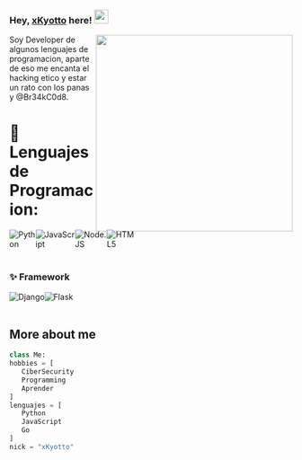 ### Hey, [xKyotto](https://github.com/xKyotto) here! <img src="https://media.giphy.com/media/hvRJCLFzcasrR4ia7z/giphy.gif" width="25px">

<img src="https://i.pinimg.com/originals/7a/49/f8/7a49f815262d7cbd313c80936d0a02ba.gif" width="350px" align="right">

Soy Developer de algunos lenguajes de programacion, aparte de eso me encanta el hacking etico y estar un rato con los panas y @Br34kC0d8.

# 🔧 Lenguajes de Programacion:
<div style="display: flex;">
<img alt="Python" src="https://img.shields.io/badge/python%20-%2314354C.svg?&style=for-the-badge&logo=python&logoColor=white"/>
<img alt="JavaScript" src="https://img.shields.io/badge/javascript%20-%23323330.svg?&style=for-the-badge&logo=javascript&logoColor=%23F7DF1E"/>
<img alt="Node.JS" src="https://img.shields.io/badge/node.js%20-%2343853D.svg?&style=for-the-badge&logo=node.js&logoColor=white"/>
<img alt="HTML5" src="https://img.shields.io/badge/html5%20-%23E34F26.svg?&style=for-the-badge&logo=html5&logoColor=white"/>
</div>

<br>

### ✨ Framework
<div style="display: flex;">
<img alt="Django" src="https://img.shields.io/badge/django%20-%23092E20.svg?&style=for-the-badge&logo=django&logoColor=white"/>
<img alt="Flask" src="https://img.shields.io/badge/flask%20-%23000.svg?&style=for-the-badge&logo=flask&logoColor=white"/>
</div>

<br>

## More about me
 ```python
 class Me:
 hobbies = [
	CiberSecurity
	Programming
	Aprender
 ]
 lenguajes = [
	Python
	JavaScript
	Go
 ]
 nick = "xKyotto"
```
